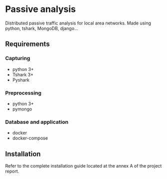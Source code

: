 # Passive analysis

Distributed passive traffic analysis for local area networks. Made using python, tshark, MongoDB, django...

## Requirements

### Capturing
- python 3+
- Tshark 3+
- Pyshark

### Preprocessing
- python 3+
- pymongo

### Database and application
- docker
- docker-compose

## Installation

Refer to the complete installation guide located at the annex A of the project report.
